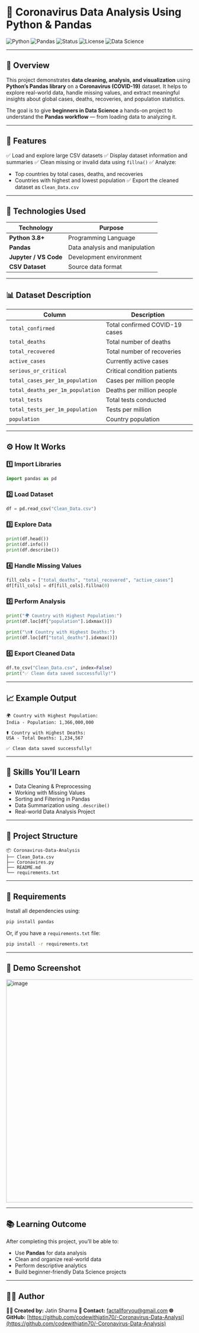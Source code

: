 # 🦠 Coronavirus Data Analysis Using Python & Pandas

![Python](https://img.shields.io/badge/Python-3.8+-blue)
![Pandas](https://img.shields.io/badge/Library-Pandas-yellow)
![Status](https://img.shields.io/badge/Status-Active-brightgreen)
![License](https://img.shields.io/badge/License-MIT-green)
![Data Science](https://img.shields.io/badge/Topic-Data%20Science-orange)

---

## 📘 Overview

This project demonstrates **data cleaning, analysis, and visualization** using **Python’s Pandas library** on a **Coronavirus (COVID-19)** dataset.
It helps to explore real-world data, handle missing values, and extract meaningful insights about global cases, deaths, recoveries, and population statistics.

The goal is to give **beginners in Data Science** a hands-on project to understand the **Pandas workflow** — from loading data to analyzing it.

---

## 🚀 Features

✅ Load and explore large CSV datasets
✅ Display dataset information and summaries
✅ Clean missing or invalid data using `fillna()`
✅ Analyze:

* Top countries by total cases, deaths, and recoveries
* Countries with highest and lowest population
  ✅ Export the cleaned dataset as `Clean_Data.csv`

---

## 🧠 Technologies Used

| Technology            | Purpose                        |
| --------------------- | ------------------------------ |
| **Python 3.8+**       | Programming Language           |
| **Pandas**            | Data analysis and manipulation |
| **Jupyter / VS Code** | Development environment        |
| **CSV Dataset**       | Source data format             |

---

## 📊 Dataset Description

| Column                           | Description                    |
| -------------------------------- | ------------------------------ |
| `total_confirmed`                | Total confirmed COVID-19 cases |
| `total_deaths`                   | Total number of deaths         |
| `total_recovered`                | Total number of recoveries     |
| `active_cases`                   | Currently active cases         |
| `serious_or_critical`            | Critical condition patients    |
| `total_cases_per_1m_population`  | Cases per million people       |
| `total_deaths_per_1m_population` | Deaths per million people      |
| `total_tests`                    | Total tests conducted          |
| `total_tests_per_1m_population`  | Tests per million              |
| `population`                     | Country population             |

---

## ⚙️ How It Works

### 1️⃣ Import Libraries

```python
import pandas as pd
```

### 2️⃣ Load Dataset

```python
df = pd.read_csv("Clean_Data.csv")
```

### 3️⃣ Explore Data

```python
print(df.head())
print(df.info())
print(df.describe())
```

### 4️⃣ Handle Missing Values

```python
fill_cols = ["total_deaths", "total_recovered", "active_cases"]
df[fill_cols] = df[fill_cols].fillna(0)
```

### 5️⃣ Perform Analysis

```python
print("🌍 Country with Highest Population:")
print(df.loc[df["population"].idxmax()])

print("\n⚰️ Country with Highest Deaths:")
print(df.loc[df["total_deaths"].idxmax()])
```

### 6️⃣ Export Cleaned Data

```python
df.to_csv("Clean_Data.csv", index=False)
print("✅ Clean data saved successfully!")
```

---

## 📈 Example Output

```
🌍 Country with Highest Population:
India - Population: 1,366,000,000

⚰️ Country with Highest Deaths:
USA - Total Deaths: 1,234,567

✅ Clean data saved successfully!
```

---

## 🧩 Skills You’ll Learn

* Data Cleaning & Preprocessing
* Working with Missing Values
* Sorting and Filtering in Pandas
* Data Summarization using `.describe()`
* Real-world Data Analysis Project

---

## 📁 Project Structure

```
📦 Coronavirus-Data-Analysis
├── Clean_Data.csv
├── Coronavires.py
├── README.md
└── requirements.txt
```

---

## 🧾 Requirements

Install all dependencies using:

```bash
pip install pandas
```

Or, if you have a `requirements.txt` file:

```bash
pip install -r requirements.txt
```

---

## 📸 Demo Screenshot



<img width="600" height="600" alt="image" src="https://github.com/user-attachments/assets/86b796cb-bb6f-48c9-8c06-4e4c4826c981" />



---

## 📚 Learning Outcome

After completing this project, you’ll be able to:

* Use **Pandas** for data analysis
* Clean and organize real-world data
* Perform descriptive analytics
* Build beginner-friendly Data Science projects

---
          
## 🧑‍💻 Author

**👨‍💻 Created by:** Jatin Sharma
**📧 Contact:** factallforyou@gmail.com 
**🌐 GitHub:** [https://github.com/codewithjatin70/-Coronavirus-Data-Analysi](https://github.com/codewithjatin70/-Coronavirus-Data-Analysis)





